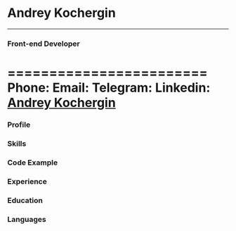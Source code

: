 # Andrey Kochergin
------------------------
###  Front-end Developer
========================
**Phone:**
**Email:**
**Telegram:**
**Linkedin:** [Andrey Kochergin](https://www.linkedin.com/in/%D0%B0%D0%BD%D0%B4%D1%80%D0%B5%D0%B9-%D0%BA%D0%BE%D1%87%D0%B5%D1%80%D0%B3%D0%B8%D0%BD-b673588b/)
========================

### Profile
### Skills
### Code Example
### Experience
### Education
### Languages